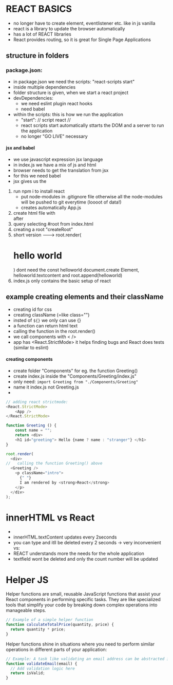 # REACT BASICS

- no longer have to create element, eventlistener etc. like in js vanilla
- react is a library to update the browser automatically
- has a lot of REACT libraries
- React provides routing, so it is great for Single Page Applications

## structure in folders

### package.json:

- in package.json we need the scripts: "react-scripts start"
- inside multiple dependencies
- folder structure is given, when we start a react project
- devDependencies:
  - we need eslint plugin react hooks
  - need babel
- within the scripts: this is how we run the application
  - "start": // script react //
  - react scripts start automatically sttarts the DOM and a server to run the application
  - no longer "GO LIVE" necessary

#### jsx and babel

- we use javascript expression jsx language
- in index.js we have a mix of js and html
- browser needs to get the translation from jsx
- for this we need babel
- jsx gives us the

1. run npm i to install react
   - put node-modules in .gitignore file otherwise all the node-modules will be pushed to git everytime (loooot of data!)
   - creates automatically App.js
2. create html file with <div id="root"></div> after <body>
3. query selecting #root from index.html
4. creating a root "createRoot"
5. short version ---> root.render(<h1>hello world</h1>)
   dont need the const helloworld document.create Element, helloworld.textcontent and root.append(helloworld)
6. index.js only contains the basic setup of react

## example creating elements and their className

- creating id for css
- creating className (=like class="")
- insted of `${}` we only can use {}
- a function can return html text
- calling the function <Greeting /> in the root.render()
- we call components with < />
- app has <React.StrictMode> it helps finding bugs and React does tests (similar to eslint)

#### creating components

- create folder "Components" for eg. the function Greeting()
- create index.js inside the "Components/Greeting/index.js"
- only need:
  `import Greeting from "./Components/Greeting"`
- name it index.js not Greeting.js
-

```js
// adding react strictmode:
<React.StrictMode>
    <App />
</React.StrictMode>

function Greeting () {
    const name = "";
    return <div>
    <h1 id="greeting"> Hello {name ? name : "stranger"} </h1>
}

root.render(
  <div>
//   calling the function Greeting() above
  <Greeting />
    <p className="intro">
      {" "}
      I am rendered by <strong>React</strong>
    </p>
  </div>
);
```

# innerHTML vs React

-
- innerHTML.textContent updates every 2seconds
- you can type and itll be deleted every 2 seconds -> very inconvenient
  vs:
- REACT understands more the needs for the whole application
- textfield wont be deleted and only the count number will be updated

# Helper JS

Helper functions are small, reusable JavaScript functions that assist your React components in performing specific tasks. They are like specialized tools that simplify your code by breaking down complex operations into manageable steps.

```js
// Example of a simple helper function
function calculateTotalPrice(quantity, price) {
  return quantity * price;
}
```

Helper functions shine in situations where you need to perform similar operations in different parts of your application:

```js
// Example: A task like validating an email address can be abstracted into a helper function.
function validateEmail(email) {
  // Add validation logic here
  return isValid;
}
```
